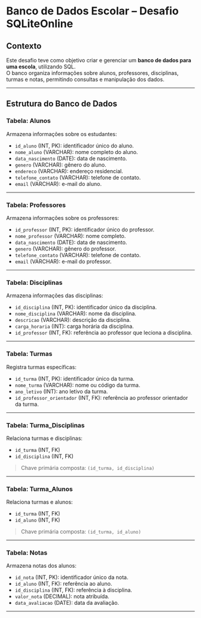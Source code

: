 # Banco de Dados Escolar – Desafio SQLiteOnline

## Contexto
Este desafio teve como objetivo criar e gerenciar um **banco de dados para uma escola**, utilizando SQL.  
O banco organiza informações sobre alunos, professores, disciplinas, turmas e notas, permitindo consultas e manipulação dos dados.

---

## Estrutura do Banco de Dados

### Tabela: Alunos
Armazena informações sobre os estudantes:
- `id_aluno` (INT, PK): identificador único do aluno.  
- `nome_aluno` (VARCHAR): nome completo do aluno.  
- `data_nascimento` (DATE): data de nascimento.  
- `genero` (VARCHAR): gênero do aluno.  
- `endereco` (VARCHAR): endereço residencial.  
- `telefone_contato` (VARCHAR): telefone de contato.  
- `email` (VARCHAR): e-mail do aluno.  

---

### Tabela: Professores
Armazena informações sobre os professores:
- `id_professor` (INT, PK): identificador único do professor.  
- `nome_professor` (VARCHAR): nome completo.  
- `data_nascimento` (DATE): data de nascimento.  
- `genero` (VARCHAR): gênero do professor.  
- `telefone_contato` (VARCHAR): telefone de contato.  
- `email` (VARCHAR): e-mail do professor.  

---

### Tabela: Disciplinas
Armazena informações das disciplinas:
- `id_disciplina` (INT, PK): identificador único da disciplina.  
- `nome_disciplina` (VARCHAR): nome da disciplina.  
- `descricao` (VARCHAR): descrição da disciplina.  
- `carga_horaria` (INT): carga horária da disciplina.  
- `id_professor` (INT, FK): referência ao professor que leciona a disciplina.  

---

### Tabela: Turmas
Registra turmas específicas:
- `id_turma` (INT, PK): identificador único da turma.  
- `nome_turma` (VARCHAR): nome ou código da turma.  
- `ano_letivo` (INT): ano letivo da turma.  
- `id_professor_orientador` (INT, FK): referência ao professor orientador da turma.  

---

### Tabela: Turma_Disciplinas
Relaciona turmas e disciplinas:
- `id_turma` (INT, FK)  
- `id_disciplina` (INT, FK)  
> Chave primária composta: `(id_turma, id_disciplina)`  

---

### Tabela: Turma_Alunos
Relaciona turmas e alunos:
- `id_turma` (INT, FK)  
- `id_aluno` (INT, FK)  
> Chave primária composta: `(id_turma, id_aluno)`  

---

### Tabela: Notas
Armazena notas dos alunos:
- `id_nota` (INT, PK): identificador único da nota.  
- `id_aluno` (INT, FK): referência ao aluno.  
- `id_disciplina` (INT, FK): referência à disciplina.  
- `valor_nota` (DECIMAL): nota atribuída.  
- `data_avaliacao` (DATE): data da avaliação.  

---

